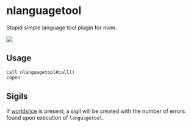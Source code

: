 # nlanguagetool

Stupid simple language tool plugin for nvim.

<img src="http://i.imgur.com/Bp0J7cK.gif">

## Usage

``` vim
call nlanguagetool#call()
copen
```

## Sigils

If [worldslice](https://github.com/fmoralesc/worldslice) is present, a sigil
will be created with the number of errors found upon execution of
`languagetool`.
